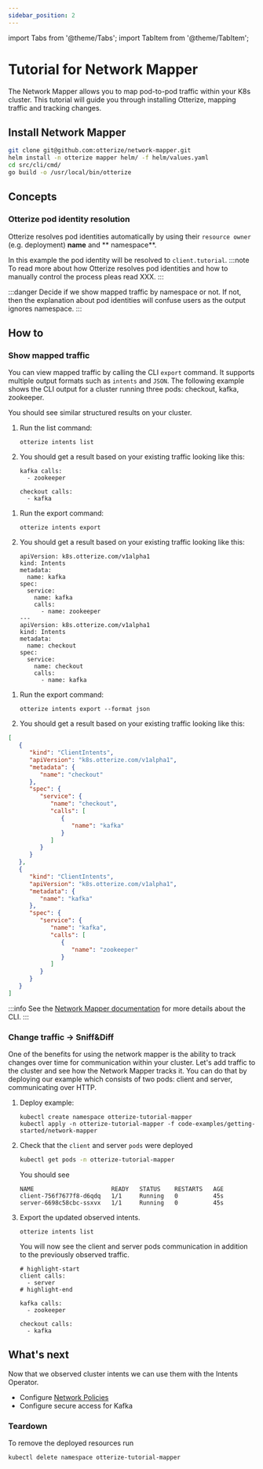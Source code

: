 ```yaml
---
sidebar_position: 2
---
```

import Tabs from '@theme/Tabs';
import TabItem from '@theme/TabItem';

# Tutorial for Network Mapper

The Network Mapper allows you to map pod-to-pod traffic within your K8s cluster. This tutorial will guide you
through installing Otterize, mapping traffic and tracking changes.

## Install Network Mapper

```bash
git clone git@github.com:otterize/network-mapper.git
helm install -n otterize mapper helm/ -f helm/values.yaml
cd src/cli/cmd/
go build -o /usr/local/bin/otterize
```

## Concepts

### Otterize pod identity resolution

Otterize resolves pod identities automatically by using their `resource owner` (e.g. deployment) **name** and **
namespace**.

In this example the pod identity will be resolved to `client.tutorial`.
:::note
To read more about how Otterize resolves pod identities and how to manually control the process pleas read XXX.
:::

:::danger
Decide if we show mapped traffic by namespace or not. If not, then the explanation about pod identities will confuse
users as the output ignores namespace.
:::

## How to

### Show mapped traffic

You can view mapped traffic by calling the CLI `export` command. It supports multiple output formats such as `intents`
and `JSON`.
The following example shows the CLI output for a cluster running three pods: checkout, kafka, zookeeper.

You should see similar structured results on your cluster.

<Tabs>
  <TabItem value="plain" label="Plain" default>

1. Run the list command:

   ```shell
   otterize intents list
   ```
2. You should get a result based on your existing traffic looking like this:
   ```shell
   kafka calls:
     - zookeeper
   
   checkout calls:
     - kafka
   ```

</TabItem>
  <TabItem value="intents" label="Intents" default>

1. Run the export command:

   ```shell
   otterize intents export
   ```
2. You should get a result based on your existing traffic looking like this:
   ```shell title="Output"
   apiVersion: k8s.otterize.com/v1alpha1
   kind: Intents
   metadata:
     name: kafka
   spec:
     service:
       name: kafka
       calls:
         - name: zookeeper
   ---
   apiVersion: k8s.otterize.com/v1alpha1
   kind: Intents
   metadata:
     name: checkout
   spec:
     service:
       name: checkout
       calls:
         - name: kafka
   ```

</TabItem>
  <TabItem value="json" label="JSON">

1. Run the export command:
   ```shell
   otterize intents export --format json
   ```
2. You should get a result based on your existing traffic looking like this:

```json
[
   {
      "kind": "ClientIntents",
      "apiVersion": "k8s.otterize.com/v1alpha1",
      "metadata": {
         "name": "checkout"
      },
      "spec": {
         "service": {
            "name": "checkout",
            "calls": [
               {
                  "name": "kafka"
               }
            ]
         }
      }
   },
   {
      "kind": "ClientIntents",
      "apiVersion": "k8s.otterize.com/v1alpha1",
      "metadata": {
         "name": "kafka"
      },
      "spec": {
         "service": {
            "name": "kafka",
            "calls": [
               {
                  "name": "zookeeper"
               }
            ]
         }
      }
   }
]
```

</TabItem>
</Tabs>

:::info
See the [Network Mapper documentation](/documentation/network-mapper/intro) for more details about the CLI.
:::

### Change traffic -> Sniff&Diff

One of the benefits for using the network mapper is the ability to track changes over time for communication within your
cluster.
Let's add traffic to the cluster and see how the Network Mapper tracks it. You can do that by deploying our example
which consists of two pods: client and server, communicating over HTTP.

1. Deploy example:
   ```shell
   kubectl create namespace otterize-tutorial-mapper
   kubectl apply -n otterize-tutorial-mapper -f code-examples/getting-started/network-mapper
   ```
2. Check that the `client` and server `pods` were deployed
   ```bash
   kubectl get pods -n otterize-tutorial-mapper
   ```
   You should see
   ```
   NAME                      READY   STATUS    RESTARTS   AGE
   client-756f7677f8-d6qdq   1/1     Running   0          45s
   server-6698c58cbc-ssxvx   1/1     Running   0          45s
   ```
3. Export the updated observed intents.
   ```shell
   otterize intents list
   ```
   You will now see the client and server pods communication in addition
   to the previously observed traffic.
   ```shell
   # highlight-start
   client calls:
     - server
   # highlight-end
   
   kafka calls:
     - zookeeper
   
   checkout calls:
     - kafka
   ```

## What's next

<!-- [Intents Operator](/documentation/intents-operator): -->
Now that we observed cluster intents we can use them with the Intents Operator.

- Configure [Network Policies](/documentation/getting-started/network-policies)
- Configure secure access for Kafka

### Teardown

To remove the deployed resources run

```bash
kubectl delete namespace otterize-tutorial-mapper
```